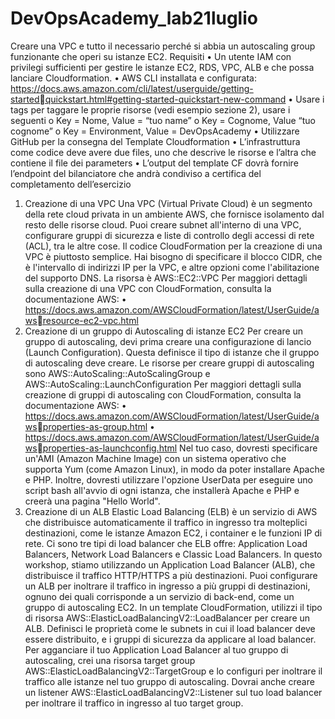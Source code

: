 # DevOpsAcademy_lab21luglio
Creare una VPC e tutto il necessario perché si abbia un autoscaling group funzionante che operi su istanze EC2.
Requisiti
• Un utente IAM con privilegi sufficienti per gestire le istanze EC2, RDS, VPC, ALB e che 
possa lanciare Cloudformation.
• AWS CLI installata e configurata: 
https://docs.aws.amazon.com/cli/latest/userguide/getting-startedquickstart.html#getting-started-quickstart-new-command
• Usare i tags per taggare le proprie risorse (vedi esempio sezione 2), usare i seguenti
o Key = Nome, Value = “tuo name”
o Key = Cognome, Value “tuo cognome”
o Key = Environment, Value = DevOpsAcademy
• Utilizzare GitHub per la consegna del Template Cloudformation
• L’infrastruttura come codice deve avere due files, uno che descrive le risorse e l’altra 
che contiene il file dei parameters
• L’output del template CF dovrà fornire l’endpoint del bilanciatore che andrà condiviso 
a certifica del completamento dell’esercizio
1. Creazione di una VPC
Una VPC (Virtual Private Cloud) è un segmento della rete cloud privata in un ambiente AWS, 
che fornisce isolamento dal resto delle risorse cloud. Puoi creare subnet all'interno di una 
VPC, configurare gruppi di sicurezza e liste di controllo degli accessi di rete (ACL), tra le altre 
cose.
Il codice CloudFormation per la creazione di una VPC è piuttosto semplice. Hai bisogno di 
specificare il blocco CIDR, che è l'intervallo di indirizzi IP per la VPC, e altre opzioni come 
l'abilitazione del supporto DNS. La risorsa è AWS::EC2::VPC
Per maggiori dettagli sulla creazione di una VPC con CloudFormation, consulta la 
documentazione AWS: 
• https://docs.aws.amazon.com/AWSCloudFormation/latest/UserGuide/awsresource-ec2-vpc.html
2. Creazione di un gruppo di Autoscaling di istanze EC2
Per creare un gruppo di autoscaling, devi prima creare una configurazione di lancio (Launch 
Configuration). Questa definisce il tipo di istanze che il gruppo di autoscaling deve creare. 
Le risorse per creare gruppi di autoscaling sono AWS::AutoScaling::AutoScalingGroup e 
AWS::AutoScaling::LaunchConfiguration Per maggiori dettagli sulla creazione di gruppi di 
autoscaling con CloudFormation, consulta la documentazione AWS:
• https://docs.aws.amazon.com/AWSCloudFormation/latest/UserGuide/awsproperties-as-group.html
• https://docs.aws.amazon.com/AWSCloudFormation/latest/UserGuide/awsproperties-as-launchconfig.html
Nel tuo caso, dovresti specificare un'AMI (Amazon Machine Image) con un sistema 
operativo che supporta Yum (come Amazon Linux), in modo da poter installare Apache e 
PHP. Inoltre, dovresti utilizzare l'opzione UserData per eseguire uno script bash all'avvio di 
ogni istanza, che installerà Apache e PHP e creerà una pagina "Hello World".
3. Creazione di un ALB
Elastic Load Balancing (ELB) è un servizio di AWS che distribuisce automaticamente il traffico 
in ingresso tra molteplici destinazioni, come le istanze Amazon EC2, i container e le funzioni 
IP di rete. Ci sono tre tipi di load balancer che ELB offre: Application Load Balancers, 
Network Load Balancers e Classic Load Balancers. In questo workshop, stiamo utilizzando un 
Application Load Balancer (ALB), che distribuisce il traffico HTTP/HTTPS a più destinazioni. 
Puoi configurare un ALB per inoltrare il traffico in ingresso a più gruppi di destinazioni, 
ognuno dei quali corrisponde a un servizio di back-end, come un gruppo di autoscaling EC2.
In un template CloudFormation, utilizzi il tipo di risorsa
AWS::ElasticLoadBalancingV2::LoadBalancer per creare un ALB. Definisci le proprietà come 
le subnets in cui il load balancer deve essere distribuito, e i gruppi di sicurezza da applicare 
al load balancer. Per agganciare il tuo Application Load Balancer al tuo gruppo di 
autoscaling, crei una risorsa target group AWS::ElasticLoadBalancingV2::TargetGroup e lo 
configuri per inoltrare il traffico alle istanze nel tuo gruppo di autoscaling. Dovrai anche 
creare un listener AWS::ElasticLoadBalancingV2::Listener sul tuo load balancer per inoltrare 
il traffico in ingresso al tuo target group.
